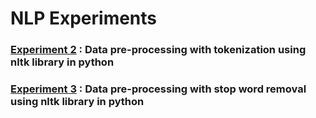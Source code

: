 # NLP Experiments 

### [Experiment 2](https://colab.research.google.com/drive/1LsL8O9Ib0DM2RmO8VdnuZ0RhxPb7bccS?usp=sharing) : Data pre-processing with tokenization using nltk library in python

### [Experiment 3](https://colab.research.google.com/drive/1RtAIwnPeajuviq9Xz7mQdGdCxLUIjETA?usp=sharing) : Data pre-processing with stop word removal using nltk library in python
